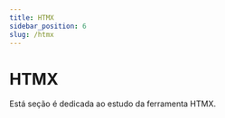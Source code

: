 ```yaml
---
title: HTMX
sidebar_position: 6
slug: /htmx
---
```


# HTMX

Está seção é dedicada ao estudo da ferramenta HTMX. 
